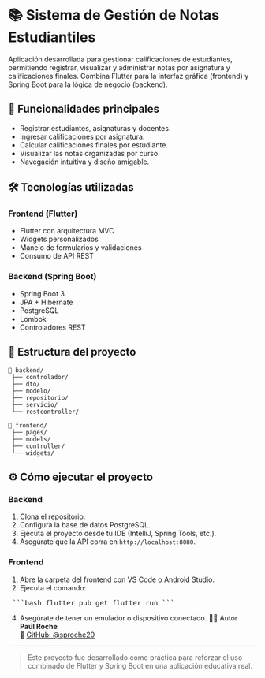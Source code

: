 
# 📚 Sistema de Gestión de Notas Estudiantiles

Aplicación desarrollada para gestionar calificaciones de estudiantes, permitiendo registrar, visualizar y administrar notas por asignatura y calificaciones finales. Combina Flutter para la interfaz gráfica (frontend) y Spring Boot para la lógica de negocio (backend).

## 🚀 Funcionalidades principales

- Registrar estudiantes, asignaturas y docentes.
- Ingresar calificaciones por asignatura.
- Calcular calificaciones finales por estudiante.
- Visualizar las notas organizadas por curso.
- Navegación intuitiva y diseño amigable.

## 🛠️ Tecnologías utilizadas

### Frontend (Flutter)
- Flutter con arquitectura MVC
- Widgets personalizados
- Manejo de formularios y validaciones
- Consumo de API REST

### Backend (Spring Boot)
- Spring Boot 3
- JPA + Hibernate
- PostgreSQL
- Lombok
- Controladores REST

## 📂 Estructura del proyecto

```
📁 backend/
 ├── controlador/
 ├── dto/
 ├── modelo/
 ├── repositorio/
 ├── servicio/
 └── restcontroller/

📁 frontend/
 ├── pages/
 ├── models/
 ├── controller/
 └── widgets/
```

## ⚙️ Cómo ejecutar el proyecto

### Backend
1. Clona el repositorio.
2. Configura la base de datos PostgreSQL.
3. Ejecuta el proyecto desde tu IDE (IntelliJ, Spring Tools, etc.).
4. Asegúrate que la API corra en `http://localhost:8080`.

### Frontend
1. Abre la carpeta del frontend con VS Code o Android Studio.
2. Ejecuta el comando:  
<pre lang="markdown"> ```bash flutter pub get flutter run ``` </pre>
4. Asegúrate de tener un emulador o dispositivo conectado.
👨‍💻 Autor  
**Paúl Roche**  
🔗 [GitHub: @sproche20](https://github.com/sproche20)

---

> Este proyecto fue desarrollado como práctica para reforzar el uso combinado de Flutter y Spring Boot en una aplicación educativa real.
